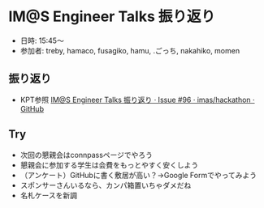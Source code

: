 # IM@S Engineer Talks 振り返り

- 日時: 15:45〜
- 参加者: treby, hamaco, fusagiko, hamu, .ごっち, nakahiko, momen

## 振り返り
- KPT参照 [IM@S Engineer Talks 振り返り · Issue #96 · imas/hackathon · GitHub](https://github.com/imas/hackathon/issues/96)

## Try
- 次回の懇親会はconnpassページでやろう
- 懇親会に参加する学生は会費をもっとやすく安くしよう
- （アンケート）GitHubに書く敷居が高い？→Google Formでやってみよう
- スポンサーさんいるなら、カンパ箱置いちゃダメだね
- 名札ケースを新調


